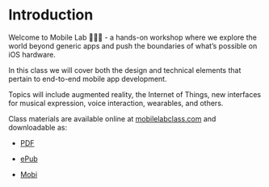# Introduction

Welcome to Mobile Lab 👩🏻‍🔬 - a hands-on workshop where we explore the world beyond generic apps and push the boundaries of what’s possible on iOS hardware.

In this class we will cover both the design and technical elements that pertain to end-to-end mobile app development.

Topics will include augmented reality, the Internet of Things, new interfaces for musical expression, voice interaction, wearables, and others.

Class materials are available online at [mobilelabclass.com](www.mobilelabclass.com) and downloadable as:

* [PDF](https://www.gitbook.com/download/pdf/book/mobilelab/class)

* [ePub](https://www.gitbook.com/download/epub/book/mobilelab/class)

* [Mobi](https://www.gitbook.com/download/epub/book/mobilelab/class)
